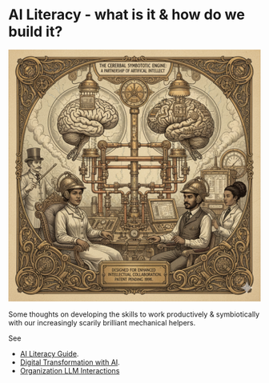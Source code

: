 # AI Literacy - what is it & how do we build it?

![image](./AI%20literacy.png)

Some thoughts on developing the skills to work productively & symbiotically with our increasingly scarily brilliant mechanical helpers.

See 
* [AI Literacy Guide](ai-literacy-guide.md).  
* [Digital Transformation with AI](./Digital%20transformation%20with%20AI.md).  
* [Organization LLM Interactions](./organizing-llm-interactions.md)

